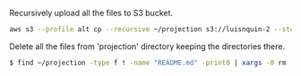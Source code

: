 
Recursively upload all the files to S3 bucket.

```sh
aws s3 --profile alt cp --recursive ~/projection s3://luisnquin-2 --storage-class STANDARD --acl private
```

Delete all the files from 'projection' directory keeping the directories there.

```sh
$ find ~/projection -type f ! -name "README.md" -print0 | xargs -0 rm
```
